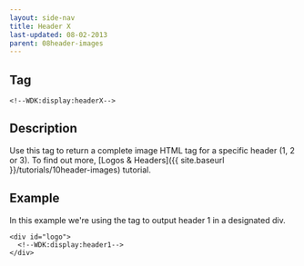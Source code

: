 ```yaml
---
layout: side-nav
title: Header X
last-updated: 08-02-2013
parent: 08header-images
---
```


## Tag

`<!--WDK:display:headerX-->`

## Description

Use this tag to return a complete image HTML tag for a specific header (1, 2 or 3). To find out more, [Logos & Headers]({{ site.baseurl }}/tutorials/10header-images) tutorial.

## Example

In this example we're using the tag to output header 1 in a designated div.

~~~
<div id="logo">
  <!--WDK:display:header1-->
</div>
~~~